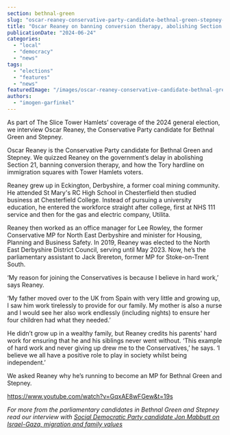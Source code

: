 ```yaml
---
section: bethnal-green
slug: "oscar-reaney-conservative-party-candidate-bethnal-green-stepney-interview"
title: "Oscar Reaney on banning conversion therapy, abolishing Section 21, and tackling domestic abuse in Tower Hamlets"
publicationDate: "2024-06-24"
categories: 
  - "local"
  - "democracy"
  - "news"
tags: 
  - "elections"
  - "features"
  - "news"
featuredImage: "/images/oscar-reaney-conservative-candidate-bethnal-green-stepney.jpg"
authors: 
  - "imogen-garfinkel"
---
```


As part of The Slice Tower Hamlets’ coverage of the 2024 general election, we interview Oscar Reaney, the Conservative Party candidate for Bethnal Green and Stepney.

Oscar Reaney is the Conservative Party candidate for Bethnal Green and Stepney. We quizzed Reaney on the government’s delay in abolishing Section 21, banning conversion therapy, and how the Tory hardline on immigration squares with Tower Hamlets voters. 

Reaney grew up in Eckington, Derbyshire, a former coal mining community. He attended St Mary's RC High School in Chesterfield then studied business at Chesterfield College. Instead of pursuing a university education, he entered the workforce straight after college, first at NHS 111 service and then for the gas and electric company, Utilita. 

Reaney then worked as an office manager for Lee Rowley, the former Conservative MP for North East Derbyshire and minister for Housing, Planning and Business Safety. In 2019, Reaney was elected to the North East Derbyshire District Council, serving until May 2023. Now, he’s the parliamentary assistant to Jack Brereton, former MP for Stoke-on-Trent South.

‘My reason for joining the Conservatives is because I believe in hard work,’ says Reaney. 

‘My father moved over to the UK from Spain with very little and growing up, I saw him work tirelessly to provide for our family. My mother is also a nurse and I would see her also work endlessly (including nights) to ensure her four children had what they needed.’

He didn’t grow up in a wealthy family, but Reaney credits his parents' hard work for ensuring that he and his siblings never went without. ‘This example of hard work and never giving up drew me to the Conservatives,’ he says. ‘I believe we all have a positive role to play in society whilst being independent.’

We asked Reaney why he’s running to become an MP for Bethnal Green and Stepney.

https://www.youtube.com/watch?v=GqxAE8wFGew&t=19s

_For more from the parliamentary candidates in Bethnal Green and Stepney read our interview with_ [_Social Democratic Party candidate Jon Mabbutt on Israel-Gaza, migration and family values_](https://bethnalgreenlondon.co.uk/jonathon-mabbutt-social-democratic-party-candidate-bethnal-green-stepney-interview/)
